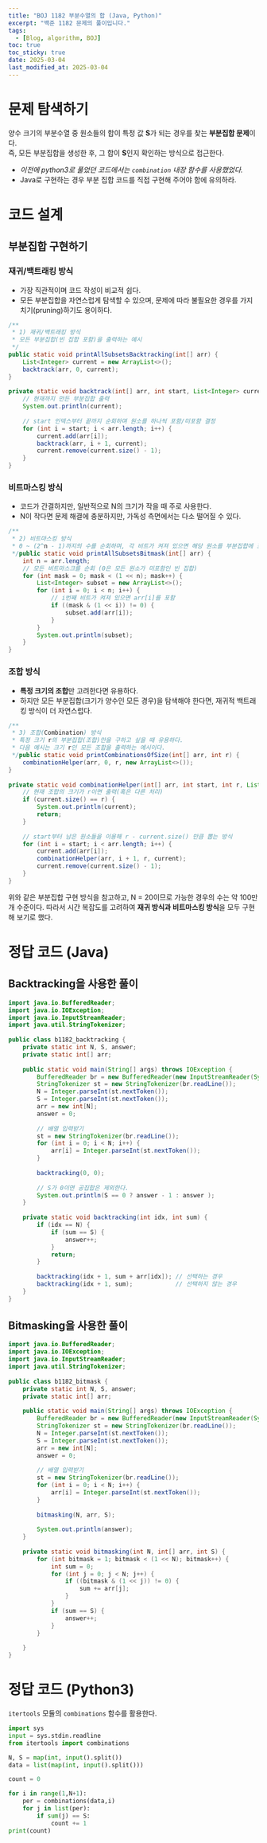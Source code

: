 ```yaml
---
title: "BOJ 1182 부분수열의 합 (Java, Python)"
excerpt: "백준 1182 문제의 풀이입니다."
tags: 
  - [Blog, algorithm, BOJ]
toc: true
toc_sticky: true
date: 2025-03-04
last_modified_at: 2025-03-04
---
```


# 문제 탐색하기

양수 크기의 부분수열 중 원소들의 합이 특정 값 **S**가 되는 경우를 찾는 **부분집합 문제**이다.  
즉, 모든 부분집합을 생성한 후, 그 합이 **S**인지 확인하는 방식으로 접근한다.

- *이전에 python3로 풀었던 코드에서는 `combination` 내장 함수를 사용했었다.* 
- Java로 구현하는 경우 부분 집합 코드를 직접 구현해 주어야 함에 유의하라.

# 코드 설계

## 부분집합 구현하기

### **재귀/백트래킹 방식**  

- 가장 직관적이며 코드 작성이 비교적 쉽다. 
- 모든 부분집합을 자연스럽게 탐색할 수 있으며, 문제에 따라 불필요한 경우를 가지치기(pruning)하기도 용이하다.

```java
/**  
 * 1) 재귀/백트래킹 방식  
 * 모든 부분집합(빈 집합 포함)을 출력하는 예시
 */
public static void printAllSubsetsBacktracking(int[] arr) {  
    List<Integer> current = new ArrayList<>();  
    backtrack(arr, 0, current);  
}  
  
private static void backtrack(int[] arr, int start, List<Integer> current) {  
    // 현재까지 만든 부분집합 출력
    System.out.println(current);  
  
    // start 인덱스부터 끝까지 순회하며 원소를 하나씩 포함/미포함 결정  
    for (int i = start; i < arr.length; i++) {  
        current.add(arr[i]);  
        backtrack(arr, i + 1, current);  
        current.remove(current.size() - 1);  
    }  
}
```
    
### **비트마스킹 방식**  

 - 코드가 간결하지만, 일반적으로 N의 크기가 작을 때 주로 사용한다. 
 - N이 작다면 문제 해결에 충분하지만, 가독성 측면에서는 다소 떨어질 수 있다.

```java
/**  
 * 2) 비트마스킹 방식  
 * 0 ~ (2^n - 1)까지의 수를 순회하며, 각 비트가 켜져 있으면 해당 원소를 부분집합에 포함.  
 */public static void printAllSubsetsBitmask(int[] arr) {  
    int n = arr.length;  
    // 모든 비트마스크를 순회 (0은 모든 원소가 미포함인 빈 집합)  
    for (int mask = 0; mask < (1 << n); mask++) {  
        List<Integer> subset = new ArrayList<>();  
        for (int i = 0; i < n; i++) {  
            // i번째 비트가 켜져 있으면 arr[i]를 포함  
            if ((mask & (1 << i)) != 0) {  
                subset.add(arr[i]);  
            }  
        }  
        System.out.println(subset);  
    }  
}
```

### **조합 방식**  

- **특정 크기의 조합**만 고려한다면 유용하다. 
- 하지만 모든 부분집합(크기가 양수인 모든 경우)을 탐색해야 한다면, 재귀적 백트래킹 방식이 더 자연스럽다.

```java
/**  
 * 3) 조합(Combination) 방식  
 * 특정 크기 r의 부분집합(조합)만을 구하고 싶을 때 유용하다.  
 * 다음 예시는 크기 r인 모든 조합을 출력하는 예시이다.  
 */public static void printCombinationsOfSize(int[] arr, int r) {  
    combinationHelper(arr, 0, r, new ArrayList<>());  
}  
  
private static void combinationHelper(int[] arr, int start, int r, List<Integer> current) {  
    // 현재 조합의 크기가 r이면 출력(혹은 다른 처리)  
    if (current.size() == r) {  
        System.out.println(current);  
        return;  
    }  
  
    // start부터 남은 원소들을 이용해 r - current.size() 만큼 뽑는 방식  
    for (int i = start; i < arr.length; i++) {  
        current.add(arr[i]);  
        combinationHelper(arr, i + 1, r, current);  
        current.remove(current.size() - 1);  
    }  
}
```

위와 같은 부분집합 구현 방식을 참고하고, 
N = 20이므로 가능한 경우의 수는 약 100만 개 수준이다. 
따라서 시간 복잡도를 고려하여 **재귀 방식과 비트마스킹 방식**을 모두 구현해 보기로 했다.

# 정답 코드 (Java)

## Backtracking을 사용한 풀이

```java
import java.io.BufferedReader;  
import java.io.IOException;  
import java.io.InputStreamReader;  
import java.util.StringTokenizer;  
  
public class b1182_backtracking {  
    private static int N, S, answer;  
    private static int[] arr;  
  
    public static void main(String[] args) throws IOException {  
        BufferedReader br = new BufferedReader(new InputStreamReader(System.in));  
        StringTokenizer st = new StringTokenizer(br.readLine());  
        N = Integer.parseInt(st.nextToken());  
        S = Integer.parseInt(st.nextToken());  
        arr = new int[N];  
        answer = 0;  
  
        // 배열 입력받기  
        st = new StringTokenizer(br.readLine());  
        for (int i = 0; i < N; i++) {  
            arr[i] = Integer.parseInt(st.nextToken());  
        }  
  
        backtracking(0, 0);  
  
        // S가 0이면 공집합은 제외한다.  
        System.out.println(S == 0 ? answer - 1 : answer );  
    }  
  
    private static void backtracking(int idx, int sum) {  
        if (idx == N) {  
            if (sum == S) {  
                answer++;  
            }  
            return;  
        }  
  
        backtracking(idx + 1, sum + arr[idx]); // 선택하는 경우  
        backtracking(idx + 1, sum);            // 선택하지 않는 경우  
    }  
}
```

## Bitmasking을 사용한 풀이

```java
import java.io.BufferedReader;  
import java.io.IOException;  
import java.io.InputStreamReader;  
import java.util.StringTokenizer;  
  
public class b1182_bitmask {  
    private static int N, S, answer;  
    private static int[] arr;  
  
    public static void main(String[] args) throws IOException {  
        BufferedReader br = new BufferedReader(new InputStreamReader(System.in));  
        StringTokenizer st = new StringTokenizer(br.readLine());  
        N = Integer.parseInt(st.nextToken());  
        S = Integer.parseInt(st.nextToken());  
        arr = new int[N];  
        answer = 0;  
  
        // 배열 입력받기  
        st = new StringTokenizer(br.readLine());  
        for (int i = 0; i < N; i++) {  
            arr[i] = Integer.parseInt(st.nextToken());  
        }  
  
        bitmasking(N, arr, S);  
  
        System.out.println(answer);  
    }  
  
    private static void bitmasking(int N, int[] arr, int S) {  
        for (int bitmask = 1; bitmask < (1 << N); bitmask++) {  
            int sum = 0;  
            for (int j = 0; j < N; j++) {  
                if ((bitmask & (1 << j)) != 0) {  
                    sum += arr[j];  
                }  
            }  
            if (sum == S) {  
                answer++;  
            }  
        }  
  
    }  
}
```

# 정답 코드 (Python3)

`itertools` 모듈의 `combinations` 함수를 활용한다.

```python
import sys
input = sys.stdin.readline
from itertools import combinations

N, S = map(int, input().split())
data = list(map(int, input().split()))

count = 0

for i in range(1,N+1):
    per = combinations(data,i)
    for j in list(per):
        if sum(j) == S:
            count += 1
print(count)
```
